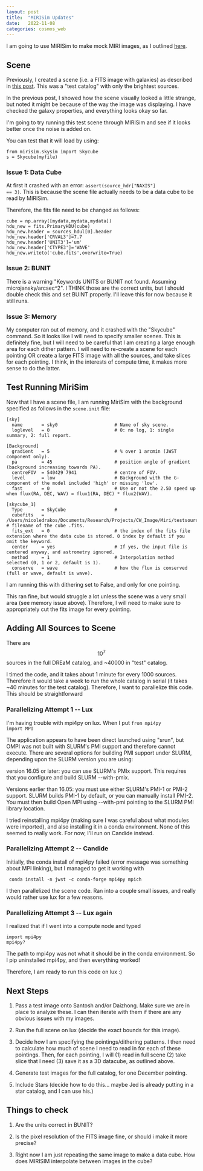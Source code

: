 ```yaml
---
layout: post
title:  "MIRISim Updates"
date:   2022-11-08
categories: cosmos_web
---
```


I am going to use MIRISim to make mock MIRI images, as I outlined <a href="https://ndrakos.github.io/blog/cosmos_web/MIRISim/">here</a>.


## Scene

Previously, I created a scene (i.e. a FITS image with galaxies) as described in <a href="https://ndrakos.github.io/blog/cosmos_web/MIRISim_Scene_Part_II/">this post</a>. This was a "test catalog" with only the brightest sources.

In the previous post, I showed how the scene visually looked a little strange, but noted it might be because of the way the image was displaying. I have checked the galaxy properties, and everything looks okay so far.

I'm going to try running this test scene through MIRISim and see if it looks better once the noise is added on.

You can test that it will load by using:

```
from mirisim.skysim import Skycube
s = Skycube(myfile)
```

### Issue 1: Data Cube

At first it crashed with an error: <code>assert(source_hdr["NAXIS"] == 3)</code>. This is because the scene file actually needs to be a data cube to be read by MIRISim.

Therefore, the fits file need to be changed as follows:

```
cube = np.array([mydata,mydata,mydata])
hdu_new = fits.PrimaryHDU(cube)
hdu_new.header = sources_hdul[0].header
hdu_new.header['CRVAL3']=7.7
hdu_new.header['UNIT3']='um'
hdu_new.header['CTYPE3']='WAVE'
hdu_new.writeto('cube.fits',overwrite=True)
```

### Issue 2: BUNIT

There is a warning "Keywords UNITS or BUNIT not found. Assuming microjansky/arcsec^2". I THINK those are the correct units, but I should double check this and set BUINT properly. I'll leave this for now because it still runs.


### Issue 3: Memory

My computer ran out of memory, and it crashed with the "Skycube" command. So it looks like I will need to specify smaller scenes. This is definitely fine, but I will need to be careful that I am creating a large enough area for each dither pattern. I will need to re-create a scene for each pointing OR create a large FITS image with all the sources, and take slices for each pointing. I think, in the interests of compute time, it makes more sense to do the latter.



## Test Running MiriSim

Now that I have a scene file, I am running MiriSim with the background specified as follows in the <code>scene.init</code> file:


```
[sky]
  name       = sky0                     # Name of sky scene.
  loglevel   = 0                        # 0: no log, 1: single summary, 2: full report.

[Background]
  gradient   = 5                        # % over 1 arcmin (JWST component only).
  pa         = 45                       # position angle of gradient (background increasing towards PA).
  centreFOV  = 540429 7941              # centre of FOV.
  level      = low                      # Background with the G-component of the model included 'high' or missing 'low'.
  fast       = 0                        # Use or not the 2.5D speed up when flux(RA, DEC, WAV) = flux1(RA, DEC) * flux2(WAV).

[skycube_1]
  Type       = SkyCube                  #
  cubefits   = /Users/nicoledrakos/Documents/Research/Projects/CW_Image/Miri/testsources.fits             # filename of the cube .fits.
  fits_ext   = 0                        # the index of the fits file extension where the data cube is stored. 0 index by default if you omit the keyword.
  center     = yes                      # If yes, the input file is centered anyway, and astrometry ignored.
  method     = 1                        # Interpolation method selected (0, 1 or 2, default is 1).
  conserve   = wave                     # how the flux is conserved (full or wave, default is wave).

```

I am running this with dithering set to False, and only for one pointing.

This ran fine, but would struggle a lot unless the scene was a very small area (see memory issue above). Therefore, I will need to make sure to appropriately cut the fits image for every pointing.


## Adding All Sources to Scene

There are $$10^7$$ sources in the full DREaM catalog, and ~40000 in "test" catalog.

I timed the code, and it takes about 1 minute for every 1000 sources. Therefore it would take a week to run the whole catalog in serial (it takes ~40 minutes for the test catalog). Therefore, I want to parallelize this code. This should be straightforward

### Parallelizing Attempt 1 -- Lux

I'm having trouble with mpi4py on lux. When I put <code>from mpi4py import MPI</code>


<cpde>The application appears to have been direct launched using "srun",
but OMPI was not built with SLURM's PMI support and therefore cannot
execute. There are several options for building PMI support under
SLURM, depending upon the SLURM version you are using:

version 16.05 or later: you can use SLURM's PMIx support. This
requires that you configure and build SLURM --with-pmix.

Versions earlier than 16.05: you must use either SLURM's PMI-1 or
PMI-2 support. SLURM builds PMI-1 by default, or you can manually
install PMI-2. You must then build Open MPI using --with-pmi pointing
to the SLURM PMI library location. </code>

I tried reinstalling mpi4py (making sure I was careful about what modules were imported), and also installing it in a conda environment. None of this seemed to really work. For now, I'll run on Candide instead.

### Parallelizing Attempt 2 -- Candide

Initially, the conda install of mpi4py failed (error message was something about MPI linking), but I managed to get it working with

<code> conda install -n jwst -c conda-forge mpi4py mpich  </code>

I then parallelized the scene code. Ran into a couple small issues, and really would rather use lux for a few reasons.

### Parallelizing Attempt 3 -- Lux again

I realized that if I went into a compute node and typed
```
import mpi4py
mpi4py?
```

The path to mpi4py was not what it should be in the conda environment. So I pip uninstalled mpi4py, and then everything worked!

Therefore, I am ready to run this code on lux :)


## Next Steps

1. Pass a test image onto Santosh and/or Daizhong. Make sure we are in place to analyze these. I can then iterate with them if there are any obvious issues with my images.

2. Run the full scene on lux (decide the exact bounds for this image).

3. Decide how I am specifying the pointings/dithering patterns. I then need to calculate how much of scene I need to read in for each of these pointings. Then, for each pointing, I will (1) read in full scene (2) take slice that I need (3) save it as a 3D datacube, as outlined above.

4. Generate test images for the full catalog, for one December pointing.

5. Include Stars (decide how to do this... maybe Jed is already putting in a star catalog, and I can use his.)

## Things to check

1. Are the units correct in BUNIT?

2. Is the pixel resolution of the FITS image fine, or should i make it more precise?

3. Right now I am just repeating the same image to make a data cube. How does MIRISIM interpolate between images in the cube?
